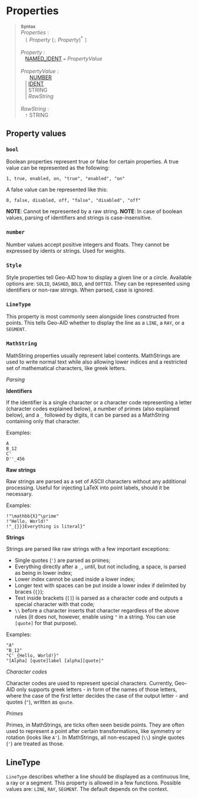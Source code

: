 # Properties

> <sup>**Syntax**</sup>\
> *Properties* :\
> &nbsp;&nbsp; `[` *Property* (`;` *Property*)<sup>\*</sup> `]`\
> \
> *Property* :\
> &nbsp;&nbsp; [NAMED_IDENT](identifiers.md) `=` *PropertyValue*\
> \
> *PropertyValue* :\
> &nbsp;&nbsp; &nbsp;&nbsp; [NUMBER](numbers.md)\
> &nbsp;&nbsp; | [IDENT](identifiers.md)\
> &nbsp;&nbsp; | STRING\
> &nbsp;&nbsp; | *RawString*\
> \
> *RawString* :\
> &nbsp;&nbsp; `!` STRING

## Property values

### `bool`

Boolean properties represent true or false for certain properties. A true value can be represented as the following:

```
1, true, enabled, on, "true", "enabled", "on"
```

A false value can be represented like this:

```
0, false, disabled, off, "false", "disabled", "off"
```

**NOTE**: Cannot be represented by a raw string.
**NOTE**: In case of boolean values, parsing of identifiers and strings is case-insensitive.

### `number`

Number values accept positive integers and floats. They cannot be expressed by idents or strings. Used for weights.

### `Style`

Style properties tell Geo-AID how to display a given line or a circle. Available options are: `SOLID`, `DASHED`, `BOLD`, and `DOTTED`. They can be represented using identifiers or non-raw strings. When parsed, case is ignored.

### `LineType`

This property is most commonly seen alongside lines constructed from points. This tells Geo-AID whether to display the line as a `LINE`, a `RAY`, or a `SEGMENT`.

### `MathString`

MathString properties usually represent label contents. MathStrings are used to write normal text while also allowing lower indices and a restricted set of mathematical characters, like greek letters.

*Parsing*

**Identifiers**

If the identifier is a single character or a character code representing a letter (character codes explained below), a number of primes (also explained below), and a `_` followed by digits, it can be parsed as a MathString containing only that character.

Examples:

```
A
B_12
C'
D''_456
```

**Raw strings**

Raw strings are parsed as a set of ASCII characters without any additional processing. Useful for injecting LaTeX into point labels, should it be necessary.

Examples:

```
!"\mathbb{X}^\prime"
!"Hello, World!"
!"_{}}}Everything is literal}"
```

**Strings**

Strings are parsed like raw strings with a few important exceptions:

* Single quotes (`'`) are parsed as primes;
* Everything directly after a `_`, until, but not including, a space, is parsed as being in lower index;
* Lower index cannot be used inside a lower index;
* Longer text with spaces can be put inside a lower index if delimited by braces (`{}`);
* Text inside brackets (`[]`) is parsed as a character code and outputs a special character with that code;
* `\\` before a character inserts that character regardless of the above rules (it does not, however, enable using `"` in a string. You can use `[quote]` for that purpose).

Examples:

```
"A"
"B_12"
"C'_{Hello, World!}"
"[Alpha] [quote]label [alpha][quote]"
```

*Character codes*

Character codes are used to represent special characters. Currently, Geo-AID only supports greek letters - in form of the names of those letters, where the case of the first letter decides the case of the output letter - and quotes (`"`), written as `qoute`.

*Primes*

Primes, in MathStrings, are ticks often seen beside points. They are often used to represent a point after certain transformations, like symmetry or rotation (looks like `A'`). In MathStrings, all non-escaped (`\\`) single quotes (`'`) are treated as those.

## LineType

`LineType` describes whether a line should be displayed as a continuous line, a ray or a segment. This property is allowed in a few functions. Possible values are: `LINE`, `RAY`, `SEGMENT`. The default depends on the context.
